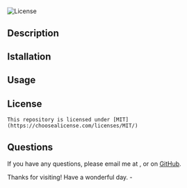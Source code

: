 # 
  ![License](https://img.shields.io/badge/license-MIT-green.svg)
  
  ## Description

  

  ## Istallation

  

  ## Usage

  

  
  ## License
    This repository is licensed under [MIT](https://choosealicense.com/licenses/MIT/)

  ## Questions

  If you have any questions, please email me at , or on [GitHub](https://github.com/).
  
  Thanks for visiting! Have a wonderful day. - 